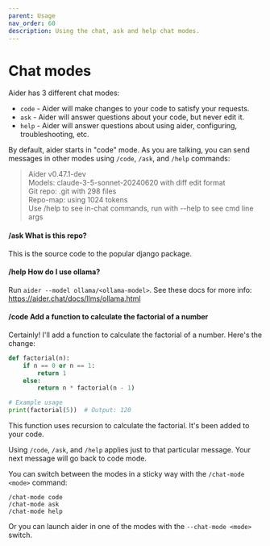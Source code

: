 ```yaml
---
parent: Usage
nav_order: 60
description: Using the chat, ask and help chat modes.
---
```


# Chat modes

Aider has 3 different chat modes:

- `code` - Aider will make changes to your code to satisfy your requests.
- `ask` - Aider will answer questions about your code, but never edit it.
- `help` - Aider will answer questions about using aider, configuring, troubleshooting, etc.

By default, aider starts in "code" mode. As you are talking, you can
send messages in other modes using `/code`, `/ask`, and `/help` commands:

<div class="chat-transcript" markdown="1">


> Aider v0.47.1-dev  
> Models: claude-3-5-sonnet-20240620 with diff edit format  
> Git repo: .git with 298 files  
> Repo-map: using 1024 tokens  
> Use /help to see in-chat commands, run with --help to see cmd line args  

#### /ask What is this repo?

This is the source code to the popular django package.

#### /help How do I use ollama?

Run `aider --model ollama/<ollama-model>`.
See these docs for more info: https://aider.chat/docs/llms/ollama.html

#### /code Add a function to calculate the factorial of a number

Certainly! I'll add a function to calculate the factorial of a number. Here's the change:

```python
def factorial(n):
    if n == 0 or n == 1:
        return 1
    else:
        return n * factorial(n - 1)

# Example usage
print(factorial(5))  # Output: 120
```

This function uses recursion to calculate the factorial. It's been added to your code.

</div>

Using `/code`, `/ask`, and `/help` applies just to that particular message.
Your next message will go back to code mode.

You can switch between the modes in a sticky way
with the `/chat-mode <mode>` command:

```
/chat-mode code
/chat-mode ask
/chat-mode help
```

Or you can launch aider in one of the modes with the `--chat-mode <mode>` switch.


